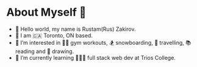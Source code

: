 # About Myself 🙂

- 👋 Hello world, my name is Rustam(Rus) Zakirov.
- 📍 I am 🇨🇦 Toronto, ON based.
- 👀 I’m interested in 🏋️‍♂️ gym workouts, 🏂 snowboarding, 🧳 travelling, 📚 reading and 🎨 drawing.
- 🌱 I’m currently learning 👨🏻‍💻 full stack web dev at Trios College.

<!---
ruzaki1290/ruzaki1290 is a ✨ special ✨ repository because its `README.md` (this file) appears on your GitHub profile.
You can click the Preview link to take a look at your changes.
--->

